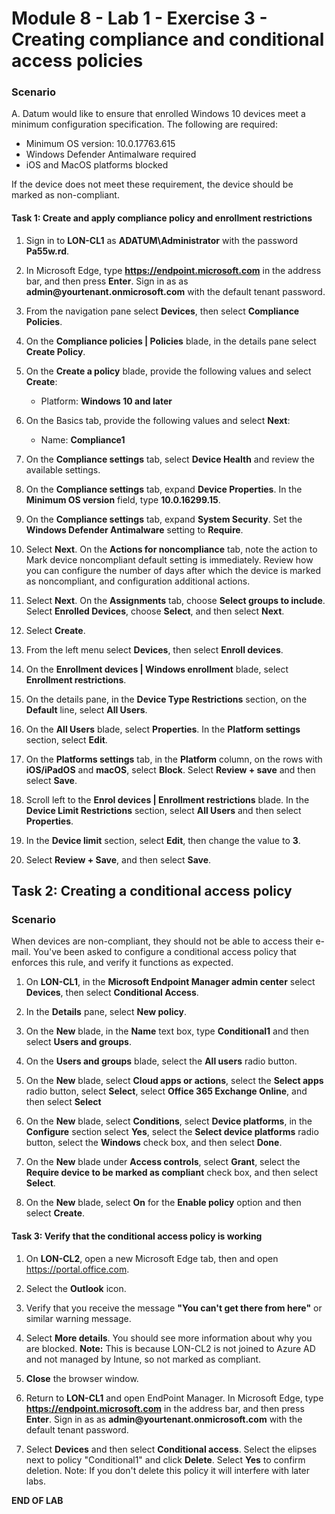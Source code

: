 # Module 8 - Lab 1 - Exercise 3 - Creating compliance and conditional access policies 

### Scenario

A. Datum would like to ensure that enrolled Windows 10 devices meet a minimum configuration specification.  The following are required:

* Minimum OS version: 10.0.17763.615
* Windows Defender Antimalware required
* iOS and MacOS platforms blocked

If the device does not meet these requirement, the device should be marked as non-compliant.

#### Task 1: Create and apply compliance policy and enrollment restrictions

1.  Sign in to **LON-CL1** as **ADATUM\\Administrator** with the password **Pa55w.rd**. 

2.  In Microsoft Edge, type **https://endpoint.microsoft.com** in the  address bar, and then press **Enter**. Sign in as as **admin\@yourtenant.onmicrosoft.com** with the default tenant password.

3.  From the navigation pane select **Devices**, then select **Compliance Policies**.

4.  On the **Compliance policies | Policies** blade, in the details pane select **Create Policy**.

5.  On the **Create a policy** blade, provide the following values and select **Create**:

    -  Platform: **Windows 10 and later**

6.  On the Basics tab, provide the following values and select **Next**:

    -  Name: **Compliance1**

7.  On the **Compliance settings** tab, select **Device Health** and review the available settings.

8.  On the **Compliance settings** tab, expand **Device Properties**. In the **Minimum OS version** field, type **10.0.16299.15**.

9.  On the **Compliance settings** tab, expand **System Security**. Set the 
    **Windows Defender Antimalware** setting to **Require**. 

10. Select **Next**. On the **Actions for noncompliance** tab, note the action to Mark device noncompliant default setting is immediately. Review how you can configure the number of days after which the device is marked as noncompliant, and configuration additional actions. 

11. Select **Next**. On the **Assignments** tab, choose **Select groups to include**.  Select **Enrolled Devices**, choose **Select**, and then select **Next**.

12. Select **Create**.

13. From the left menu select **Devices**, then select **Enroll devices**.

14. On the **Enrollment devices | Windows enrollment** blade, select **Enrollment restrictions**.

15. On the details pane, in the **Device Type Restrictions** section, on the **Default** line, select **All Users**.
    
16. On the **All Users** blade, select **Properties**. In the **Platform settings** section, select **Edit**.

17. On the **Platforms settings** tab, in the **Platform** column, on the rows with **iOS/iPadOS** and **macOS**, select **Block**. Select **Review + save** and then select **Save**.

18. Scroll left to the **Enrol devices | Enrollment restrictions** blade. In the **Device Limit Restrictions** section, select **All Users** and then select **Properties**.

19. In the **Device limit** section, select **Edit**, then change the value to **3**.  

20. Select **Review + Save**, and then select **Save**.


## Task 2: Creating a conditional access policy

### Scenario 

When devices are non-compliant, they should not be able to access their e-mail. You've been asked to configure a conditional access policy that enforces this rule, and verify it functions as expected.


1.  On **LON-CL1**, in the **Microsoft Endpoint Manager admin center** select **Devices**, then select **Conditional Access**.

2.  In the **Details** pane, select **New policy**.

3.  On the **New** blade, in the **Name** text box, type **Conditional1** and then select **Users and groups**.

4.  On the **Users and groups** blade, select the **All users** radio button.

5.  On the **New** blade, select **Cloud apps or actions**, select the **Select apps** radio button, select **Select**, select **Office 365 Exchange Online**, and then select **Select**

6.  On the **New** blade, select **Conditions**, select **Device platforms**, in the **Configure** section select **Yes**, select the **Select device platforms** radio button, select the **Windows** check box, and then select **Done**.

7.  On the **New** blade under **Access controls**, select **Grant**, select the **Require device to be marked as compliant** check box, and then select **Select**.

8.  On the **New** blade, select **On** for the **Enable policy** option and then select **Create**.

#### Task 3: Verify that the conditional access policy is working

1.  On **LON-CL2**, open a new Microsoft Edge tab, then and open <https://portal.office.com>.

2.  Select the **Outlook** icon. 

3.  Verify that you receive the message **"You can't get there from here"** or similar warning message.

4.  Select **More details**. You should see more information about why you are blocked. **Note:** This is because LON-CL2 is not joined to Azure AD and not managed by Intune, so not marked as compliant.

5.  **Close** the browser window.

6.  Return to **LON-CL1** and open EndPoint Manager. In Microsoft Edge, type **https://endpoint.microsoft.com** in the  address bar, and then press **Enter**. Sign in as as **admin\@yourtenant.onmicrosoft.com** with the default tenant password.

7.  Select **Devices** and then select **Conditional access**. Select the elipses next to policy "Conditional1" and click **Delete**.  Select **Yes** to confirm deletion.  Note: If you don't delete this policy it will interfere with later labs.



**END OF LAB**
